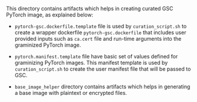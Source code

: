 This directory contains artifacts which helps in creating curated GSC PyTorch image, as explained below:

- `pytorch-gsc.dockerfile.template` file is used by `curation_script.sh` to create a wrapper dockerfile `pytorch-gsc.dockerfile`
 that includes user provided inputs such as `ca.cert` file and run-time arguments into the graminized PyTorch image.

- `pytorch.manifest.template` file have basic set of values defined for graminizing PyTorch images. This manifest template
 is used by `curation_script.sh` to create the user manifest file that will be passed to GSC.

- `base_image_helper` directory contains artifacts which helps in generating a base image with
 plaintext or encrypted files.
